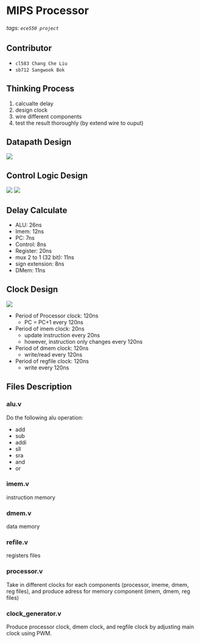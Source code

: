 # MIPS Processor
###### tags: `ece550 project`

## Contributor
* `cl583 Chang Che Liu`
* `sb712 Sangwook Bok`

## Thinking Process
1. calcualte delay
2. design clock
3. wire different components
4. test the result thoroughly (by extend wire to ouput)

## Datapath Design
![](https://i.imgur.com/RcNpenn.jpg)


## Control Logic Design
![](https://i.imgur.com/7ZR5yiO.jpg)
![](https://i.imgur.com/y7ihsNQ.jpg)


## Delay Calculate
* ALU: 26ns
* Imem: 12ns
* PC: 7ns
* Control: 8ns
* Register: 20ns
* mux 2 to 1 (32 bit): 11ns
* sign extension: 8ns
* DMem: 11ns

## Clock Design
![](https://i.imgur.com/4NAjDZE.jpg)
* Period of Processor clock: 120ns
    * PC = PC+1 every 120ns
* Period of imem clock: 20ns
    * update instruction every 20ns
    * however, instruction only changes every 120ns
* Period of dmem clock: 120ns
    * write/read every 120ns
* Period of regfile clock: 120ns
    * write every 120ns

## Files Description 
### alu.v
Do the following alu operation:
* add
* sub
* addi
* sll
* sra
* and
* or
### imem.v
instruction memory

### dmem.v
data memory

### refile.v
registers files

### processor.v
Take in different clocks for each components (processor, imeme, dmem, reg files), and produce adress for memory component (imem, dmem, reg files)

### clock_generator.v
Produce processor clock, dmem clock, and regfile clock by adjusting main clock using PWM.
